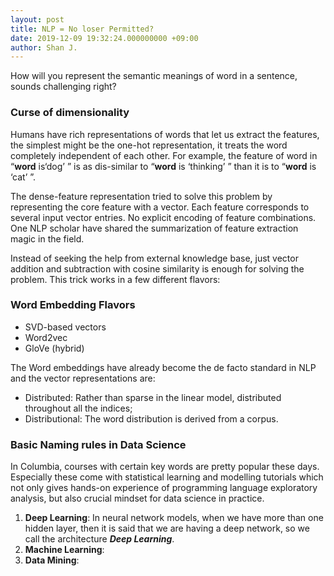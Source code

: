```yaml
---
layout: post
title: NLP = No loser Permitted?
date: 2019-12-09 19:32:24.000000000 +09:00
author: Shan J.
---
```


How will you represent the semantic meanings of word in a sentence, sounds challenging right?

### Curse of dimensionality

Humans have rich representations of words that let us extract the features, the simplest might be the one-hot representation, it treats the word completely independent of each other. For example, the feature of word in “**word** is‘dog’ ” is as dis-similar to “**word** is ‘thinking’ ” than it is to “**word** is ‘cat’ ”.

The dense-feature representation tried to solve this problem by representing the core feature with a vector. Each feature corresponds to several input vector entries. No explicit encoding of feature combinations. One NLP scholar have shared the summarization of feature extraction magic in the field. 

Instead of seeking the help from external knowledge base, just vector addition and subtraction with cosine similarity is enough for solving the problem. This trick works in a few different flavors:

### Word Embedding Flavors

* SVD-based vectors
* Word2vec
* GloVe (hybrid) 

The Word embeddings have already become the de facto standard in NLP and the vector representations are: 

* Distributed: Rather than sparse in the linear model, distributed throughout all the indices; 
* Distributional: The word distribution is derived from a corpus.

### Basic Naming rules in Data Science

In Columbia, courses with certain key words are pretty popular these days. Especially these come with statistical learning and modelling tutorials which not only gives hands-on experience of programming language exploratory analysis, but also crucial mindset for data science in practice.

1. **Deep Learning**: In neural network models, when we have more than one hidden layer, then it is said that we are having a deep network, so we call the architecture ***Deep Learning***.
2. **Machine Learning**: 
3. **Data Mining**:






